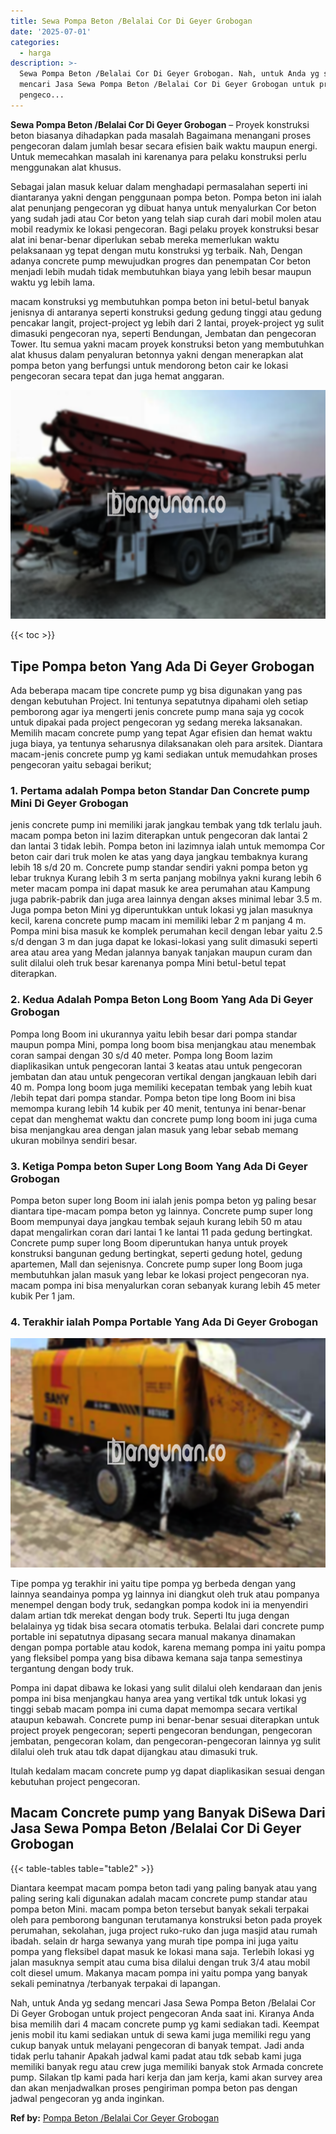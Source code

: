 ```yaml
---
title: Sewa Pompa Beton /Belalai Cor Di Geyer Grobogan
date: '2025-07-01'
categories:
  - harga
description: >-
  Sewa Pompa Beton /Belalai Cor Di Geyer Grobogan. Nah, untuk Anda yg sedang
  mencari Jasa Sewa Pompa Beton /Belalai Cor Di Geyer Grobogan untuk project
  pengeco...
---
```


**Sewa Pompa Beton /Belalai Cor Di Geyer Grobogan** – Proyek konstruksi beton biasanya dihadapkan pada masalah Bagaimana menangani proses pengecoran dalam jumlah besar secara efisien baik waktu maupun energi. Untuk memecahkan masalah ini karenanya para pelaku konstruksi perlu menggunakan alat khusus.

Sebagai jalan masuk keluar dalam menghadapi permasalahan seperti ini diantaranya yakni dengan penggunaan pompa beton. Pompa beton ini ialah alat penunjang pengecoran yg dibuat hanya untuk menyalurkan Cor beton yang sudah jadi atau Cor beton yang telah siap curah dari mobil molen atau mobil readymix ke lokasi pengecoran. Bagi pelaku proyek konstruksi besar alat ini benar-benar diperlukan sebab mereka memerlukan waktu pelaksanaan yg tepat dengan mutu konstruksi yg terbaik. Nah, Dengan adanya concrete pump mewujudkan progres dan penempatan Cor beton menjadi lebih mudah tidak membutuhkan biaya yang lebih besar maupun waktu yg lebih lama.

macam konstruksi yg membutuhkan pompa beton ini betul-betul banyak jenisnya di antaranya seperti konstruksi gedung gedung tinggi atau gedung pencakar langit, project-project yg lebih dari 2 lantai, proyek-project yg sulit dimasuki pengecoran nya, seperti Bendungan, Jembatan dan pengecoran Tower. Itu semua yakni macam proyek konstruksi beton yang membutuhkan alat khusus dalam penyaluran betonnya yakni dengan menerapkan alat pompa beton yang berfungsi untuk mendorong beton cair ke lokasi pengecoran secara tepat dan juga hemat anggaran.

![Sewa Pompa Beton /Belalai Cor Di Geyer Grobogan](/images/sewa-concrete-pump-24.png)

{{< toc >}}

## Tipe Pompa beton Yang Ada Di Geyer Grobogan

Ada beberapa macam tipe concrete pump yg bisa digunakan yang pas dengan kebutuhan Project. Ini tentunya sepatutnya dipahami oleh setiap pemborong agar iya mengerti jenis concrete pump mana saja yg cocok untuk dipakai pada project pengecoran yg sedang mereka laksanakan. Memilih macam concrete pump yang tepat Agar efisien dan hemat waktu juga biaya, ya tentunya seharusnya dilaksanakan oleh para arsitek. Diantara macam-jenis concrete pump yg kami sediakan untuk memudahkan proses pengecoran yaitu sebagai berikut;

### 1\. Pertama adalah Pompa beton Standar Dan Concrete pump Mini Di Geyer Grobogan

jenis concrete pump ini memiliki jarak jangkau tembak yang tdk terlalu jauh. macam pompa beton ini lazim diterapkan untuk pengecoran dak lantai 2 dan lantai 3 tidak lebih. Pompa beton ini lazimnya ialah untuk memompa Cor beton cair dari truk molen ke atas yang daya jangkau tembaknya kurang lebih 18 s/d 20 m. Concrete pump standar sendiri yakni pompa beton yg lebar truknya Kurang lebih 3 m serta panjang mobilnya yakni kurang lebih 6 meter macam pompa ini dapat masuk ke area perumahan atau Kampung juga pabrik-pabrik dan juga area lainnya dengan akses minimal lebar 3.5 m. Juga pompa beton Mini yg diperuntukkan untuk lokasi yg jalan masuknya kecil, karena concrete pump macam ini memiliki lebar 2 m panjang 4 m. Pompa mini bisa masuk ke komplek perumahan kecil dengan lebar yaitu 2.5 s/d dengan 3 m dan juga dapat ke lokasi-lokasi yang sulit dimasuki seperti area atau area yang Medan jalannya banyak tanjakan maupun curam dan sulit dilalui oleh truk besar karenanya pompa Mini betul-betul tepat diterapkan.

### 2\. Kedua Adalah Pompa Beton Long Boom Yang Ada Di Geyer Grobogan

Pompa long Boom ini ukurannya yaitu lebih besar dari pompa standar maupun pompa Mini, pompa long boom bisa menjangkau atau menembak coran sampai dengan 30 s/d 40 meter. Pompa long Boom lazim diaplikasikan untuk pengecoran lantai 3 keatas atau untuk pengecoran jembatan dan atau untuk pengecoran vertikal dengan jangkauan lebih dari 40 m. Pompa long boom juga memiliki kecepatan tembak yang lebih kuat /lebih tepat dari pompa standar. Pompa beton tipe long Boom ini bisa memompa kurang lebih 14 kubik per 40 menit, tentunya ini benar-benar cepat dan menghemat waktu dan concrete pump long boom ini juga cuma bisa menjangkau area dengan jalan masuk yang lebar sebab memang ukuran mobilnya sendiri besar.

### 3\. Ketiga Pompa beton Super Long Boom Yang Ada Di Geyer Grobogan

Pompa beton super long Boom ini ialah jenis pompa beton yg paling besar diantara tipe-macam pompa beton yg lainnya. Concrete pump super long Boom mempunyai daya jangkau tembak sejauh kurang lebih 50 m atau dapat mengalirkan coran dari lantai 1 ke lantai 11 pada gedung bertingkat. Concrete pump super long Boom diperuntukan hanya untuk proyek konstruksi bangunan gedung bertingkat, seperti gedung hotel, gedung apartemen, Mall dan sejenisnya. Concrete pump super long Boom juga membutuhkan jalan masuk yang lebar ke lokasi project pengecoran nya. macam pompa ini bisa menyalurkan coran sebanyak kurang lebih 45 meter kubik Per 1 jam.

### 4\. Terakhir ialah Pompa Portable Yang Ada Di Geyer Grobogan

![Sewa Pompa Beton /Belalai Cor Di Geyer Grobogan](/images/sewa-concrete-pump-30.png)

Tipe pompa yg terakhir ini yaitu tipe pompa yg berbeda dengan yang lainnya seandainya pompa yg lainnya ini diangkut oleh truk atau pompanya menempel dengan body truk, sedangkan pompa kodok ini ia menyendiri dalam artian tdk merekat dengan body truk. Seperti Itu juga dengan belalainya yg tidak bisa secara otomatis terbuka. Belalai dari concrete pump portable ini sepatutnya dipasang secara manual makanya dinamakan dengan pompa portable atau kodok, karena memang pompa ini yaitu pompa yang fleksibel pompa yang bisa dibawa kemana saja tanpa semestinya tergantung dengan body truk.

Pompa ini dapat dibawa ke lokasi yang sulit dilalui oleh kendaraan dan jenis pompa ini bisa menjangkau hanya area yang vertikal tdk untuk lokasi yg tinggi sebab macam pompa ini cuma dapat memompa secara vertikal ataupun kebawah. Concrete pump ini benar-benar sesuai diterapkan untuk project proyek pengecoran; seperti pengecoran bendungan, pengecoran jembatan, pengecoran kolam, dan pengecoran-pengecoran lainnya yg sulit dilalui oleh truk atau tdk dapat dijangkau atau dimasuki truk.

Itulah kedalam macam concrete pump yg dapat diaplikasikan sesuai dengan kebutuhan project pengecoran.

## Macam Concrete pump yang Banyak DiSewa Dari Jasa Sewa Pompa Beton /Belalai Cor Di Geyer Grobogan

{{< table-tables table="table2" >}}

Diantara keempat macam pompa beton tadi yang paling banyak atau yang paling sering kali digunakan adalah macam concrete pump standar atau pompa beton Mini. macam pompa beton tersebut banyak sekali terpakai oleh para pemborong bangunan terutamanya konstruksi beton pada proyek perumahan, sekolahan, juga project ruko-ruko dan juga masjid atau rumah ibadah. selain dr harga sewanya yang murah tipe pompa ini juga yaitu pompa yang fleksibel dapat masuk ke lokasi mana saja. Terlebih lokasi yg jalan masuknya sempit atau cuma bisa dilalui dengan truk 3/4 atau mobil colt diesel umum. Makanya macam pompa ini yaitu pompa yang banyak sekali peminatnya /terbanyak terpakai di lapangan.

Nah, untuk Anda yg sedang mencari Jasa Sewa Pompa Beton /Belalai Cor Di Geyer Grobogan untuk project pengecoran Anda saat ini. Kiranya Anda bisa memilih dari 4 macam concrete pump yg kami sediakan tadi. Keempat jenis mobil itu kami sediakan untuk di sewa kami juga memiliki regu yang cukup banyak untuk melayani pengecoran di banyak tempat. Jadi anda tidak perlu tahanir Apakah jadwal kami padat atau tdk sebab kami juga memiliki banyak regu atau crew juga memiliki banyak stok Armada concrete pump. Silakan tlp kami pada hari kerja dan jam kerja, kami akan survey area dan akan menjadwalkan proses pengiriman pompa beton pas dengan jadwal pengecoran yg anda inginkan.

**Ref by:** [Pompa Beton /Belalai Cor Geyer Grobogan](https://id.wikipedia.org/wiki/Pompa)

